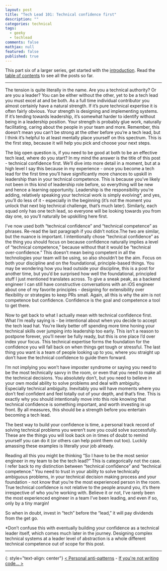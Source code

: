```yaml
---
layout: post
title: "Tech Lead 101: Technical confidence first"
description: ""
categories: technical
tags:
  - geeky
  - techlead
comments: false
mathjax: null
featured: false
published: true
---
```


This part six of a larger series, get started with the [introduction]({{site.url}}/technical/tech-lead-101-intro). Read the [table of contents]({{site.url}}/technical/tech-lead-101) to see all the posts so far.

----

The tension is quite literally in the name. Are you a technical authority? Or are you a leader? You can be either without the other, yet to be a tech lead you must excel at and be both. As a full time individual contributor you almost certainly have a natural strength. If it’s pure technical expertise it is often fairly obvious. Your strength is designing and implementing systems. If it’s tending towards leadership, it’s somewhat harder to identify without being in a leadership position. Your strength is probably glue work, naturally facilitating, caring about the people in your team and more. Remember, this doesn’t mean you can’t be strong at the other before you’re a tech lead, but I think it’s helpful to at least mentally place yourself on this spectrum. This is the first step, because it will help you pick and choose your next steps.

The big open question is, if you need to be good at both to be an effective tech lead, where do you start? In my mind the answer is the title of this post - technical confidence first. We’ll dive into more detail in a moment, but at a high level I say this because in my experience - once you become a tech lead for the first time you’ll have significantly more chances to upskill in leadership than in your technical competence. This is because you’ve likely not been in this kind of leadership role before, so everything will be new and hence a learning opportunity. Leadership is the responsibility you’re adding, relatively speaking your technical work is simply evolving\*, and yes, you’ll do less of it - especially in the beginning (it’s not the moment you unlock that next big technical challenge, that’s much later). Similarly, each squad only has one tech lead, so everyone will be looking towards you from day one, so you’ll naturally be upskilling here first.

I’ve now used both “technical confidence” and “technical competence” as phrases. Re-read the last paragraph if you didn’t notice.The two are similar, but the nuance is important. I intentionally chose “technical confidence” as the thing you should focus on because confidence naturally implies a level of “technical competence,” because without that it would be “technical over-confidence.” This doesn’t mean being competent in all the technologies your team will be using, so also shouldn’t be the aim. Focus on both your discipline and on the foundational, principle-based things. You may be wondering how you lead outside your discipline, this is a post for another time, but you’d be surprised how well the foundational, principled stuff I just mentioned translates across. To give a sneak peak, as a backend engineer I can still have constructive conversations with an iOS engineer about one of my favorite principles - designing for extensibility over flexibility or strategies to keep PRs small. Again, all this is why the aim is not competence but confidence. Confidence is the goal and competence a tool to get there.

Now to get back to what I actually mean with technical confidence first.  What I’m really saying is - be intentional about when you decide to accept the tech lead hat. You’re likely better off spending more time honing your technical skills over jumping into leadership too early. This isn’t a reason to postpone forever, you’ll never be fully ready, but this is one place I’d over index your focus. This technical expertise forms the foundation for the confidence you will fall back on when things get tough or stressful. The last thing you want is a team of people looking up to you, where you straight up don’t have the technical confidence to guide them forward.

I’m not implying you won’t have imposter syndrome or saying you need to be the most technically savvy in the room, or even that you need to make all the technical decisions. You absolutely don’t, but you need to believe in your own modal ability to solve problems and deal with ambiguity. Especially technical ambiguity. Inevitably you will have moments where you don’t feel confident and feel totally out of your depth, and that’s fine. This is exactly why you should intentionally move into this role knowing that technical confidence is something important, and worth investing in up front. By all measures, this should be a strength before you entertain becoming a tech lead.

The best way to build your confidence is time, a personal track record of solving technical problems you weren’t sure you could solve successfully. These are the things you will look back on in times of doubt to remind yourself you can do it (or others can help point them out too). Luckily amassing these examples is literally your job already.

Reading all this you might be thinking “So I have to be the most senior engineer in my team to be the tech lead?” This is categorically not the case. I refer back to my distinction between “technical confidence” and “technical competence.” You need to trust in your ability to solve technically ambiguous problems, in your technical decision making process and your foundation - not know that you’re the most experienced person in the room. True technical confidence is not relative to the people around you, it’s there irrespective of who you’re working with. Believe it or not, I’ve rarely been the most experienced engineer in a team I’ve been leading, and even if so, only by a tiny margin!

So when in doubt, invest in “tech” before the “lead,” it will pay dividends from the get go.

\*Don’t confuse this with eventually building your confidence as a technical leader itself, which comes much later in the journey. Designing complex technical systems at a leader level of abstraction is a whole different technical competence out of scope for this post.

----

{: style="text-align: center"}
[< Personal anti-patterns]({{site.url}}/technical/tech-lead-101-personal-anti-patterns)   -   [If you're not writing code... >]({{site.url}}/technical/tech-lead-101-if-not-writing-code)
